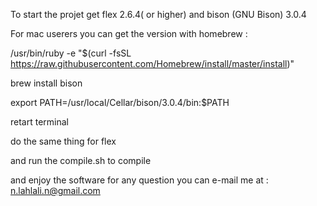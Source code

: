 To start the projet get flex 2.6.4( or higher) and bison (GNU Bison) 3.0.4

For mac userers you can get the version with homebrew :

/usr/bin/ruby -e "$(curl -fsSL https://raw.githubusercontent.com/Homebrew/install/master/install)"

brew install bison

export PATH=/usr/local/Cellar/bison/3.0.4/bin:$PATH

retart terminal 

do the same thing for flex 

and run the compile.sh to compile 

and enjoy the software for any question you can e-mail me at : n.lahlali.n@gmail.com